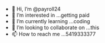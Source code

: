 - 👋 Hi, I’m @payroll24
- 👀 I’m interested in ...getting paid
- 🌱 I’m currently learning ...coding 
- 💞️ I’m looking to collaborate on ...this 
- 📫 How to reach me ...5419333377

<!---
payroll24/payroll24 is a ✨ special ✨ repository because its `README.md` (this file) appears on your GitHub profile.
You can click the Preview link to take a look at your changes.
--->
